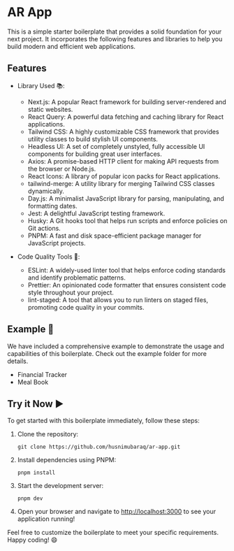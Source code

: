 # AR App

This is a simple starter boilerplate that provides a solid foundation for your next project. It incorporates the following features and libraries to help you build modern and efficient web applications.

## Features

- Library Used 📚:

  - Next.js: A popular React framework for building server-rendered and static websites.
  - React Query: A powerful data fetching and caching library for React applications.
  - Tailwind CSS: A highly customizable CSS framework that provides utility classes to build stylish UI components.
  - Headless UI: A set of completely unstyled, fully accessible UI components for building great user interfaces.
  - Axios: A promise-based HTTP client for making API requests from the browser or Node.js.
  - React Icons: A library of popular icon packs for React applications.
  - tailwind-merge: A utility library for merging Tailwind CSS classes dynamically.
  - Day.js: A minimalist JavaScript library for parsing, manipulating, and formatting dates.
  - Jest: A delightful JavaScript testing framework.
  - Husky: A Git hooks tool that helps run scripts and enforce policies on Git actions.
  - PNPM: A fast and disk space-efficient package manager for JavaScript projects.

- Code Quality Tools 🧰:

  - ESLint: A widely-used linter tool that helps enforce coding standards and identify problematic patterns.
  - Prettier: An opinionated code formatter that ensures consistent code style throughout your project.
  - lint-staged: A tool that allows you to run linters on staged files, promoting code quality in your commits.

## Example 🚀

We have included a comprehensive example to demonstrate the usage and capabilities of this boilerplate. Check out the example folder for more details.

- Financial Tracker
- Meal Book

## Try it Now ▶️

To get started with this boilerplate immediately, follow these steps:

1.  Clone the repository:

    ```
    git clone https://github.com/husnimubaraq/ar-app.git
    ```

2.  Install dependencies using PNPM:

    ```
    pnpm install
    ```

3.  Start the development server:

    ```
    pnpm dev
    ```

4.  Open your browser and navigate to [http://localhost:3000](http://localhost:3000/) to see your application running!

Feel free to customize the boilerplate to meet your specific requirements. Happy coding! 😄


